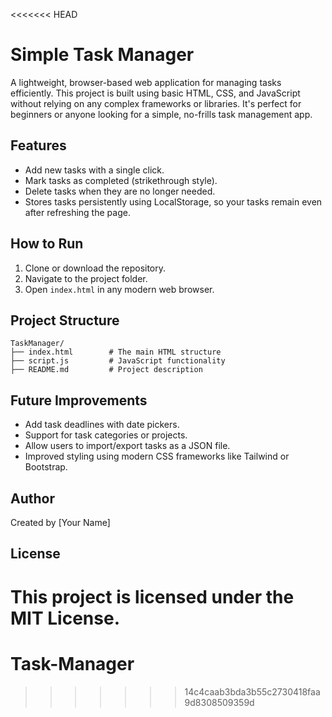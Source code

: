 <<<<<<< HEAD
# Simple Task Manager

A lightweight, browser-based web application for managing tasks efficiently. This project is built using basic HTML, CSS, and JavaScript without relying on any complex frameworks or libraries. It's perfect for beginners or anyone looking for a simple, no-frills task management app.

## Features
- Add new tasks with a single click.
- Mark tasks as completed (strikethrough style).
- Delete tasks when they are no longer needed.
- Stores tasks persistently using LocalStorage, so your tasks remain even after refreshing the page.

## How to Run
1. Clone or download the repository.
2. Navigate to the project folder.
3. Open `index.html` in any modern web browser.

## Project Structure
```
TaskManager/
├── index.html        # The main HTML structure
├── script.js         # JavaScript functionality
├── README.md         # Project description
```

## Future Improvements
- Add task deadlines with date pickers.
- Support for task categories or projects.
- Allow users to import/export tasks as a JSON file.
- Improved styling using modern CSS frameworks like Tailwind or Bootstrap.

## Author
Created by [Your Name]

## License
This project is licensed under the MIT License.
=======
# Task-Manager
>>>>>>> 14c4caab3bda3b55c2730418faa9d8308509359d
